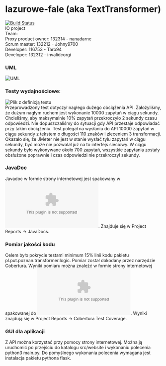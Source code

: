 # lazurowe-fale (aka TextTransformer)
[![Build Status](https://travis-ci.org/turbo-inzyniery/lazurowe-fale.svg?branch=master)](https://travis-ci.org/turbo-inzyniery/lazurowe-fale)  
IO project  
Team:  
Proxy product owner: 132314 - nanadarne  
Scrum master: 132212 - Johny9700  
Developer: 116753 - Taro94  
Developer: 132312 - invalidcorgi  

### UML
![UML](img/uml.jpg)  

### Testy wydajnościowe:  
![Plik z definicją testu](src/test/HTTP%20Request.jmx)  
Przeprowadzony test dotyczył nagłego dużego obciążenia API.
Założyliśmy, że dużym nagłym ruchem jest wykonanie 10000 zapytań w ciągu sekundy.
Chcieliśmy, aby maksymalnie 10% zapytań przekroczyło 2 sekundy czasu odpowiedzi.
Nie dopuszczaliśmy do sytuacji gdy API przestaje odpowiadać przy takim obciążeniu.
Test polegał na wysłaniu do API 10000 zapytań w ciągu sekundy z tekstem o długości 110 znaków i zleceniem 3 transformacji.
Okazało się, że JMeter nie jest w stanie wysłać tylu zapytań w ciągu sekundy, być może nie pozwalał już na to interfejs sieciowy.
W ciągu sekundy było wykonywane około 700 zapytań, wszystkie zapytania zostały obsłużone poprawnie i czas odpowiedzi nie przekroczył sekundy.

### JavaDoc
Javadoc w formie strony internetowej jest spakowany w ![pliku](site.zip).
Znajduje się w Project Reports -> JavaDocs.

### Pomiar jakości kodu  
Celem było pokrycie testami minimum 15% linii kodu pakietu pl.put.poznan.transformer.logic.
Pomiar został dokodany przez narzędzie Cobertura.
Wyniki pomiaru można znaleźć w formie strony internetowej spakowanej do ![pliku](site.zip).
Wyniki znajdują się w Project Reports -> Cobertura Test Coverage.

### GUI dla aplikacji  
Z API można korzystać przy pomocy strony internetowej.
Można ją uruchomić po przejściu do katalogu src/website i wykonaniu polecenia python3 main.py.
Do pomyślnego wykonania polecenia wymagana jest instalacja pakietu pythona flask.
